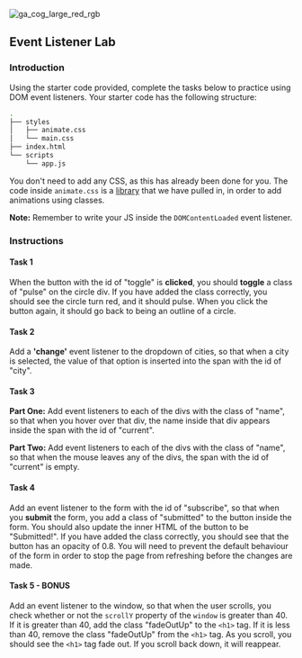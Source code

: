 ![ga_cog_large_red_rgb](https://cloud.githubusercontent.com/assets/40461/8183776/469f976e-1432-11e5-8199-6ac91363302b.png)

## Event Listener Lab

### Introduction

Using the starter code provided, complete the tasks below to practice using DOM event listeners. Your starter code has the following structure:

```bash
.
├── styles
│   ├── animate.css
│   └── main.css
├── index.html
└── scripts
    └── app.js
```

You don't need to add any CSS, as this has already been done for you. The code inside `animate.css` is a [library](https://daneden.github.io/animate.css/) that we have pulled in, in order to add animations using classes.

**Note:** Remember to write your JS inside the `DOMContentLoaded` event listener.

### Instructions

#### Task 1

When the button with the id of "toggle" is **clicked**, you should **toggle** a class of "pulse" on the circle div. If you have added the class correctly, you should see the circle turn red, and it should pulse. When you click the button again, it should go back to being an outline of a circle.

#### Task 2

Add a **'change'** event listener to the dropdown of cities, so that when a city is selected, the value of that option is inserted into the span with the id of "city".

#### Task 3

**Part One:** Add event listeners to each of the divs with the class of "name", so that when you hover over that div, the name inside that div appears inside the span with the id of "current".

**Part Two:** Add event listeners to each of the divs with the class of "name", so that when the mouse leaves any of the divs, the span with the id of "current" is empty.

#### Task 4

Add an event listener to the form with the id of "subscribe", so that when you **submit** the form, you add a class of "submitted" to the button inside the form. You should also update the inner HTML of the button to be "Submitted!". If you have added the class correctly, you should see that the button has an opacity of 0.8. You will need to prevent the default behaviour of the form in order to stop the page from refreshing before the changes are made.

#### Task 5 - BONUS

Add an event listener to the window, so that when the user scrolls, you check whether or not the `scrollY` property of the `window` is greater than 40. If it is greater than 40, add the class "fadeOutUp" to the `<h1>` tag. If it is less than 40, remove the class "fadeOutUp" from the `<h1>` tag. As you scroll, you should see the `<h1>` tag fade out. If you scroll back down, it will reappear.
